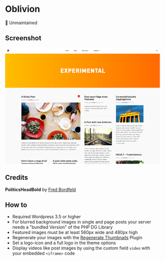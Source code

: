 # Oblivion

🚧 Unmaintained

## Screenshot

![preview](screenshot.png)

## Credits

**PoliticsHeadBold** by [Fred Bordfeld](http://kaklotter.de/)

## How to

* Required Wordpress 3.5 or higher
* For blurred background images in single and page posts your server needs a "bundled Version" of the PHP DG Library
* Featured images must be at least 560px wide and 480px high
* Regenerate your images with the [Regenerate Thumbnails](http://wordpress.org/plugins/regenerate-thumbnails/) Plugin
* Set a logo-icon and a full logo in the theme options
* Display videos like post images by using the custom field ```video``` with your embedded ```<iframe>``` code
